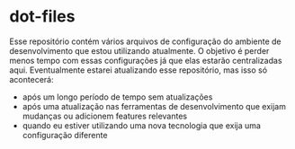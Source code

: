 # dot-files

Esse repositório contém vários arquivos de configuração do ambiente de desenvolvimento que estou utilizando atualmente.
O objetivo é perder menos tempo com essas configurações já que elas estarão centralizadas aqui.
Eventualmente estarei atualizando esse repositório, mas isso só acontecerá:
  - após um longo período de tempo sem atualizações
  - após uma atualização nas ferramentas de desenvolvimento que exijam mudanças ou adicionem features relevantes
  - quando eu estiver utilizando uma nova tecnologia que exija uma configuração diferente
